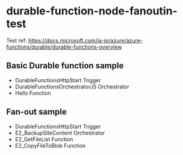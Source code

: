 # durable-function-node-fanoutin-test
Test ref: https://docs.microsoft.com/ja-jp/azure/azure-functions/durable/durable-functions-overview

## Basic Durable function sample
- DurableFunctionsHttpStart Trigger
- DurableFunctionsOrchestratorJS Orchestrator
- Hello Function

## Fan-out sample
- DurableFunctionsHttpStart Trigger
- E2_BackupSiteContent Orchestrator
- E2_GetFileList Function
- E2_CopyFileToBlob Function
